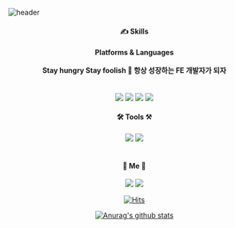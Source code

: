 ![header](https://capsule-render.vercel.app/api?type=wave&color=gradient&height=300&section=header&text=Jun&fontSize=90&fontColor=ffffff&fontAlignY=40)

<!--
**junhyungkwon/junhyungkwon** is a ✨ _special_ ✨ repository because its `README.md` (this file) appears on your GitHub profile.

Here are some ideas to get you started:
-->
<div>
<h4 align="center">✍️ Skills</h4>
<h4 align="center">Platforms & Languages<br>
  <br>Stay hungry Stay foolish 🌱 항상 성장하는 FE 개발자가 되자 </h4>
<p align="center">
<br><img src="https://img.shields.io/badge/javascript-%23323330.svg?style=for-the-badge&logo=javascript&logoColor=%23F7DF1E"/> <img src="https://img.shields.io/badge/vuejs-%2335495e.svg?style=for-the-badge&logo=vuedotjs&logoColor=%234FC08D"/> <img src="https://img.shields.io/badge/react-%2320232a.svg?style=for-the-badge&logo=react&logoColor=%2361DAFB"/> <img src="https://img.shields.io/badge/React_Router-CA4245?style=for-the-badge&logo=react-router&logoColor=white">
</p>

<h4 align="center">
🛠 Tools ⚒
</h4>
<div align="center">
 <img src="https://img.shields.io/badge/Git-orangered?style=flat-square&logo=Git&logoColor=white"/> <img ![Visual Studio Code]<img src="https://img.shields.io/badge/Visual%20Studio%20Code-0078d7.svg?style=flat-square&logo=visual-studio-code&logoColor=white"/>
</div><br>
  
  <h4 align="center">🐣 Me 🐣</h4>
  <div align="center">
  <a href="mailto:wnsgud8845@gmail.com" target="_blank"><img src="https://img.shields.io/badge/Gmail-EA4335?style=flat-square&logo=Gmail&logoColor=white&link=mailto:wnsgud8845@gmail.com"/></a>
  <a href="https://github.com/junhyungkwon" target="_blank"><img src="https://img.shields.io/badge/GitHub-181717?style=flat-square&logo=GitHub&logoColor=white"/></a>
 
  [![Hits](https://hits.seeyoufarm.com/api/count/incr/badge.svg?url=https%3A%2F%2Fgithub.com%2Fjunhyungkwon&count_bg=%23FFDCA7&title_bg=%23DDDDDD&icon=&icon_color=%23E7E7E7&title=hits&edge_flat=true)](https://hits.seeyoufarm.com)
    
  [![Anurag's github stats](https://github-readme-stats.vercel.app/api?username=junhyungkwon&show_icons=true&theme=material-palenight&bg_color=ff6262&hide_border=true&title_color=ffffff&text_color=ffffff&icon_color=000000)](https://github.com/junhyungkwon/github-readme-stats)
</div>
  
  </div>

